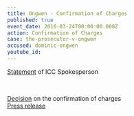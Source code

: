 ```yaml
---
title: Ongwen - Confirmation of Charges
published: true
event_date: 2016-03-24T00:00:00.000Z
action: Confirmation of Charges
case: the-prosecutor-v-ongwen
accused: dominic-ongwen
youtube_id:
---
```



[Statement](https://youtu.be/1KKjzj_Q2w0) of ICC Spokesperson

&nbsp;

[Decision](https://www.icc-cpi.int/Pages/record.aspx?docNo=ICC-02/04-01/15-422-red) on the confirmation of charges
<br>[Press release](https://www.icc-cpi.int/en_menus/icc/press%20and%20media/press%20releases/Pages/pr1204.aspx)